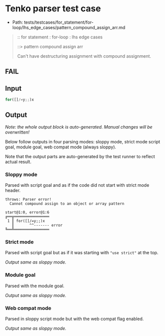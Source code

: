 # Tenko parser test case

- Path: tests/testcases/for_statement/for-loop/lhs_edge_cases/pattern_compound_assign_arr.md

> :: for statement : for-loop : lhs edge cases
>
> ::> pattern compound assign arr
>
> Can't have destructuring assignment with compound assignment.

## FAIL

## Input

`````js
for([]/=y;;)x
`````

## Output

_Note: the whole output block is auto-generated. Manual changes will be overwritten!_

Below follow outputs in four parsing modes: sloppy mode, strict mode script goal, module goal, web compat mode (always sloppy).

Note that the output parts are auto-generated by the test runner to reflect actual result.

### Sloppy mode

Parsed with script goal and as if the code did not start with strict mode header.

`````
throws: Parser error!
  Cannot compound assign to an object or array pattern

start@1:0, error@1:6
╔══╦════════════════
 1 ║ for([]/=y;;)x
   ║       ^^------- error
╚══╩════════════════

`````

### Strict mode

Parsed with script goal but as if it was starting with `"use strict"` at the top.

_Output same as sloppy mode._

### Module goal

Parsed with the module goal.

_Output same as sloppy mode._

### Web compat mode

Parsed in sloppy script mode but with the web compat flag enabled.

_Output same as sloppy mode._
